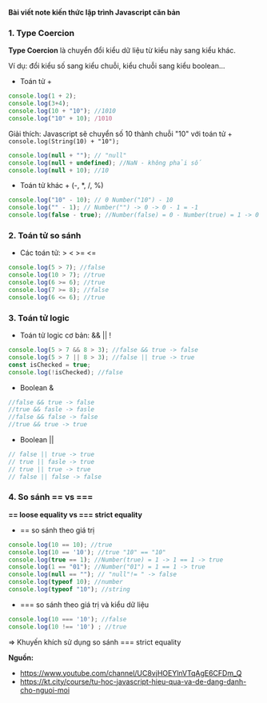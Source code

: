 **Bài viết note kiến thức lập trình Javascript căn bản**

### 1. Type Coercion

**Type Coercion** là chuyển đổi kiểu dữ liệu từ kiểu này sang kiểu khác.

Ví dụ: đổi kiểu số sang kiểu chuỗi, kiểu chuỗi sang kiểu boolean...

- Toán tử +
```js
console.log(1 + 2);
console.log(3+4);
console.log(10 + "10"); //1010
console.log("10" + 10); /1010
```

Giải thích: Javascript sẽ chuyển số 10 thành chuỗi "10" với toán tử +
`console.log(String(10) + "10");`

```js
console.log(null + ""); // "null"
console.log(null + undefined); //NaN - không phải số
console.log(null + 10); //10
```

- Toán tử khác  + (-, *, /, %)
```js
console.log("10" - 10); // 0 Number("10") - 10
console.log("" - 1); // Number("") -> 0 -> 0 - 1 = -1
console.log(false - true); //Number(false) = 0 - Number(true) = 1 -> 0 -1 = -1
```

### 2. Toán tử so sánh

- Các toán tử: > < >= <=

```js
console.log(5 > 7); //false
console.log(10 > 7); //true
console.log(6 >= 6); //true
console.log(7 >= 8); //false
console.log(6 <= 6); //true
```

### 3. Toán tử logic
- Toán tử logic cơ bản: && || !

```js
console.log(5 > 7 && 8 > 3); //false && true -> false
console.log(5 > 7 || 8 > 3); //false || true -> true
const isChecked = true;
console.log(!isChecked); //false
```

- Boolean &

```js
//false && true -> false
//true && fasle -> fasle
//false && false -> false
//true && true -> true
```

- Boolean ||
```js
// false || true -> true
// true || fasle -> true
// true || true -> true
// false || false -> false
```

### 4. So sánh == vs ===
 
**== loose equality vs === strict equality**

- == so sánh theo giá trị
```js
console.log(10 == 10); //true
console.log(10 == '10'); //true "10" == "10"
console.log(true == 1); //Number(true) = 1 -> 1 == 1 -> true
console.log(1 == "01"); //Number("01") = 1 == 1 -> true
console.log(null == ""); // "null"!= " -> false
console.log(typeof 10); //number
console.log(typeof "10"); //string
```

- === so sánh theo giá trị và kiểu dữ liệu

```js
console.log(10 === '10'); //false
console.log(10 !== '10') ; //true
```

=> Khuyến khích sử dụng so sánh === strict equality


**Nguồn:**
-  https://www.youtube.com/channel/UC8vjHOEYlnVTqAgE6CFDm_Q
- https://kt.city/course/tu-hoc-javascript-hieu-qua-va-de-dang-danh-cho-nguoi-moi